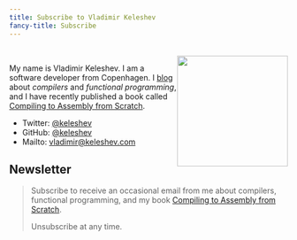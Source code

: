 ```yaml
---
title: Subscribe to Vladimir Keleshev
fancy-title: Subscribe
---
```


<br/>
<center><img src=./keleshev.jpg width=200 height=200 style=float:right /></center>

My name is Vladimir Keleshev.
I am a software developer from Copenhagen.
I [blog](/) about *compilers* and *functional programming*, and I have recently published a book called [Compiling to Assembly from Scratch](/compiling-to-assembly-from-scratch).

* Twitter: [\@keleshev](http://twitter.com/keleshev)
* GitHub: [\@keleshev](http://github.com/keleshev)
* Mailto: [vladimir@keleshev.com](mailto:vladimir@keleshev.com)

<!--* [Résumé](/about) -->


## Newsletter

> Subscribe to receive an occasional email from me about compilers, functional programming, and my book [Compiling to Assembly from Scratch](/compiling-to-assembly-from-scratch).
>
> <script async data-uid="8529ea38b4" src="https://motivated-writer-7421.ck.page/8529ea38b4/index.js"></script>
>
> Unsubscribe at any time.
>
